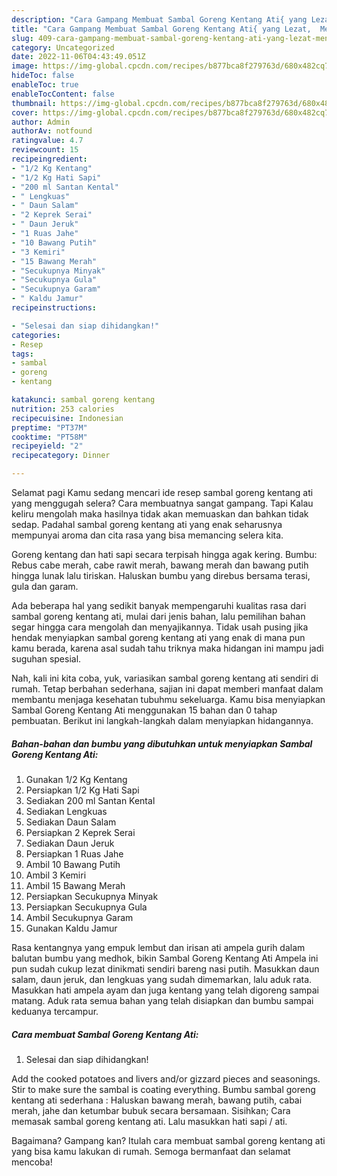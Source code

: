 ```yaml
---
description: "Cara Gampang Membuat Sambal Goreng Kentang Ati{ yang Lezat,  Menu Buat lebaran"
title: "Cara Gampang Membuat Sambal Goreng Kentang Ati{ yang Lezat,  Menu Buat lebaran"
slug: 409-cara-gampang-membuat-sambal-goreng-kentang-ati-yang-lezat-menu-buat-lebaran
category: Uncategorized
date: 2022-11-06T04:43:49.051Z
image: https://img-global.cpcdn.com/recipes/b877bca8f279763d/680x482cq70/sambal-goreng-kentang-ati-foto-resep-utama.jpg
hideToc: false
enableToc: true
enableTocContent: false
thumbnail: https://img-global.cpcdn.com/recipes/b877bca8f279763d/680x482cq70/sambal-goreng-kentang-ati-foto-resep-utama.jpg
cover: https://img-global.cpcdn.com/recipes/b877bca8f279763d/680x482cq70/sambal-goreng-kentang-ati-foto-resep-utama.jpg
author: Admin
authorAv: notfound
ratingvalue: 4.7
reviewcount: 15
recipeingredient:
- "1/2 Kg Kentang"
- "1/2 Kg Hati Sapi"
- "200 ml Santan Kental"
- " Lengkuas"
- " Daun Salam"
- "2 Keprek Serai"
- " Daun Jeruk"
- "1 Ruas Jahe"
- "10 Bawang Putih"
- "3 Kemiri"
- "15 Bawang Merah"
- "Secukupnya Minyak"
- "Secukupnya Gula"
- "Secukupnya Garam"
- " Kaldu Jamur"
recipeinstructions:

- "Selesai dan siap dihidangkan!"
categories:
- Resep
tags:
- sambal
- goreng
- kentang

katakunci: sambal goreng kentang 
nutrition: 253 calories
recipecuisine: Indonesian
preptime: "PT37M"
cooktime: "PT58M"
recipeyield: "2"
recipecategory: Dinner

---
```



Selamat pagi Kamu sedang mencari ide resep sambal goreng kentang ati yang menggugah selera? Cara membuatnya sangat gampang. Tapi Kalau keliru mengolah maka hasilnya tidak akan memuaskan dan bahkan tidak sedap. Padahal sambal goreng kentang ati yang enak seharusnya mempunyai aroma dan cita rasa yang bisa memancing selera kita.


Goreng kentang dan hati sapi secara terpisah hingga agak kering. Bumbu: Rebus cabe merah, cabe rawit merah, bawang merah dan bawang putih hingga lunak lalu tiriskan. Haluskan bumbu yang direbus bersama terasi, gula dan garam.

Ada beberapa hal yang sedikit banyak mempengaruhi kualitas rasa dari sambal goreng kentang ati, mulai dari jenis bahan, lalu pemilihan bahan segar hingga cara mengolah dan menyajikannya. Tidak usah pusing jika hendak menyiapkan sambal goreng kentang ati yang enak di mana pun kamu berada, karena asal sudah tahu triknya maka hidangan ini mampu jadi suguhan spesial.


Nah, kali ini kita coba, yuk, variasikan sambal goreng kentang ati sendiri di rumah. Tetap berbahan sederhana, sajian ini dapat memberi manfaat dalam membantu menjaga kesehatan tubuhmu sekeluarga. Kamu bisa menyiapkan Sambal Goreng Kentang Ati menggunakan 15 bahan dan 0 tahap pembuatan. Berikut ini langkah-langkah dalam menyiapkan hidangannya.

<!--inarticleads1-->

##### Bahan-bahan dan bumbu yang dibutuhkan untuk menyiapkan Sambal Goreng Kentang Ati:

1. Gunakan 1/2 Kg Kentang
1. Persiapkan 1/2 Kg Hati Sapi
1. Sediakan 200 ml Santan Kental
1. Sediakan  Lengkuas
1. Sediakan  Daun Salam
1. Persiapkan 2 Keprek Serai
1. Sediakan  Daun Jeruk
1. Persiapkan 1 Ruas Jahe
1. Ambil 10 Bawang Putih
1. Ambil 3 Kemiri
1. Ambil 15 Bawang Merah
1. Persiapkan Secukupnya Minyak
1. Persiapkan Secukupnya Gula
1. Ambil Secukupnya Garam
1. Gunakan  Kaldu Jamur


Rasa kentangnya yang empuk lembut dan irisan ati ampela gurih dalam balutan bumbu yang medhok, bikin Sambal Goreng Kentang Ati Ampela ini pun sudah cukup lezat dinikmati sendiri bareng nasi putih. Masukkan daun salam, daun jeruk, dan lengkuas yang sudah dimemarkan, lalu aduk rata. Masukkan hati ampela ayam dan juga kentang yang telah digoreng sampai matang. Aduk rata semua bahan yang telah disiapkan dan bumbu sampai keduanya tercampur. 

<!--inarticleads2-->

##### Cara membuat Sambal Goreng Kentang Ati:


1. Selesai dan siap dihidangkan!

Add the cooked potatoes and livers and/or gizzard pieces and seasonings. Stir to make sure the sambal is coating everything. Bumbu sambal goreng kentang ati sederhana : Haluskan bawang merah, bawang putih, cabai merah, jahe dan ketumbar bubuk secara bersamaan. Sisihkan; Cara memasak sambal goreng kentang ati. Lalu masukkan hati sapi / ati. 

Bagaimana? Gampang kan? Itulah cara membuat sambal goreng kentang ati yang bisa kamu lakukan di rumah. Semoga bermanfaat dan selamat mencoba!
